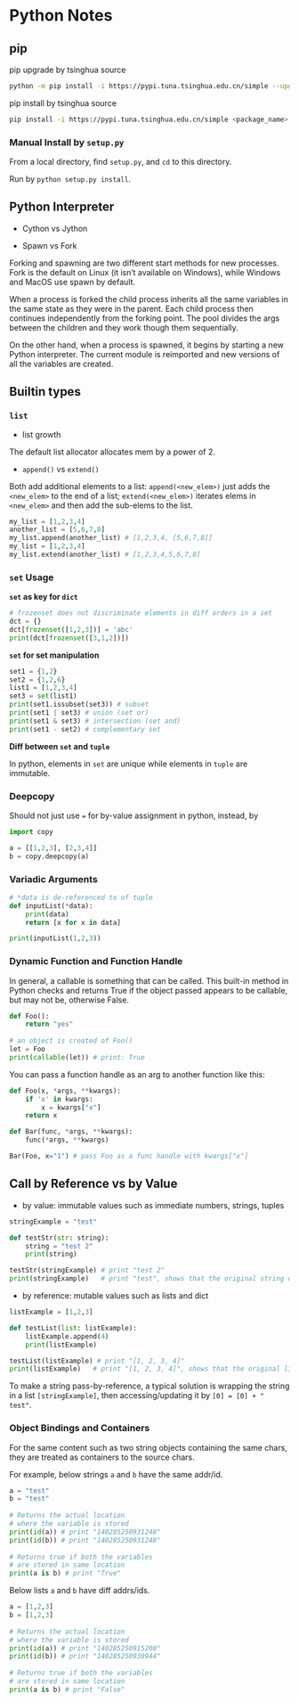 # Python Notes

## pip

pip upgrade by tsinghua source

```bash
python -m pip install -i https://pypi.tuna.tsinghua.edu.cn/simple --upgrade pip
```

pip install by tsinghua source

```bash
pip install -i https://pypi.tuna.tsinghua.edu.cn/simple <package_name>
```

### Manual Install by `setup.py`

From a local directory, find `setup.py`, and `cd` to this directory.

Run by `python setup.py install`.

## Python Interpreter

* Cython vs Jython

* Spawn vs Fork

Forking and spawning are two different start methods for new processes. Fork is the default on Linux (it isn’t available on Windows), while Windows and MacOS use spawn by default.

When a process is forked the child process inherits all the same variables in the same state as they were in the parent. Each child process then continues independently from the forking point. The pool divides the args between the children and they work though them sequentially.

On the other hand, when a process is spawned, it begins by starting a new Python interpreter. The current module is reimported and new versions of all the variables are created. 

## Builtin types

### `list`

* list growth

The default list allocator allocates mem by a power of $2$.

* `append()` vs `extend()`

Both add additional elements to a list: 
`append(<new_elem>)` just adds the `<new_elem>` to the end of a list; `extend(<new_elem>)` iterates elems in `<new_elem>` and then add the sub-elems to the list.

```python
my_list = [1,2,3,4]
another_list = [5,6,7,8]
my_list.append(another_list) # [1,2,3,4, [5,6,7,8]]
my_list = [1,2,3,4]
my_list.extend(another_list) # [1,2,3,4,5,6,7,8]
```

### `set` Usage

**`set` as key for `dict`**
```python
# frozenset does not discriminate elements in diff orders in a set
dct = {}
dct[frozenset([1,2,3])] = 'abc'
print(dct[frozenset([3,1,2])])
```

**`set` for set manipulation**
```python
set1 = {1,2}
set2 = {1,2,6}
list1 = [1,2,3,4]
set3 = set(list1)
print(set1.issubset(set3)) # subset
print(set1 | set3) # union (set or)
print(set1 & set3) # intersection (set and)
print(set1 - set2) # complementary set
```

**Diff between `set` and `tuple`**

In python, elements in `set` are unique while elements in `tuple` are immutable.

### Deepcopy

Should not just use `=` for by-value assignment in python, instead, by

```python
import copy

a = [[1,2,3], [2,3,4]]
b = copy.deepcopy(a)
```

### Variadic Arguments

```python
# *data is de-referenced to of tuple
def inputList(*data):
    print(data)
    return [x for x in data]

print(inputList(1,2,3))
```

### Dynamic Function and Function Handle

In general, a callable is something that can be called. This built-in method in Python checks and returns True if the object passed appears to be callable, but may not be, otherwise False.
```py
def Foo():
    return "yes"
  
# an object is created of Foo()
let = Foo
print(callable(let)) # print: True
```

You can pass a function handle as an arg to another function like this:
```py
def Foo(x, *args, **kwargs):
    if 'x' in kwargs:
        x = kwargs["x"]
    return x

def Bar(func, *args, **kwargs):
    func(*args, **kwargs)

Bar(Foo, x="1") # pass Foo as a func handle with kwargs["x"]
```

## Call by Reference vs by Value

* by value: immutable values such as immediate numbers, strings, tuples

```python
stringExample = "test"

def testStr(str: string):
    string = "test 2"
    print(string)

testStr(stringExample) # print "test 2"
print(stringExample)   # print "test", shows that the original string does not change
```

* by reference: mutable values such as lists and dict

```python
listExample = [1,2,3]

def testList(list: listExample):
    listExample.append(4)
    print(listExample)

testList(listExample) # print "[1, 2, 3, 4]"
print(listExample)   # print "[1, 2, 3, 4]", shows that the original list is updated.
```

To make a string pass-by-reference, a typical solution is wrapping the string in a list `[stringExample]`, then accessing/updating it by `[0] = [0] + " test"`.

### Object Bindings and Containers

For the same content such as two string objects containing the same chars, they are treated as containers to the source chars.

For example, below strings `a` and `b` have the same addr/id.

```python
a = "test"
b = "test"
 
# Returns the actual location 
# where the variable is stored
print(id(a)) # print "140285250931248"
print(id(b)) # print "140285250931248"
 
# Returns true if both the variables
# are stored in same location
print(a is b) # print "True"
```

Below lists `a` and `b` have diff addrs/ids.

```python
a = [1,2,3]
b = [1,2,3]
 
# Returns the actual location 
# where the variable is stored
print(id(a)) # print "140285250915200"
print(id(b)) # print "140285250930944"
 
# Returns true if both the variables
# are stored in same location
print(a is b) # print "False"
```